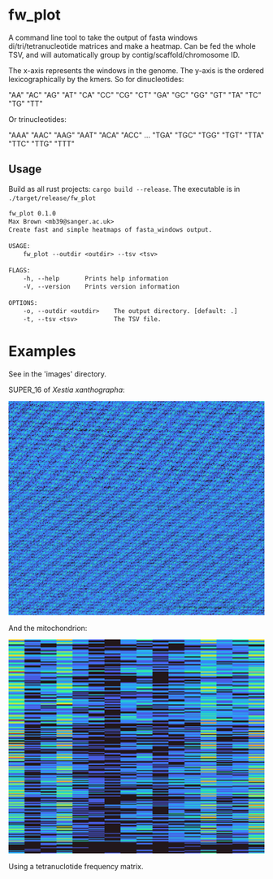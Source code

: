 # fw_plot

A command line tool to take the output of fasta windows di/tri/tetranucleotide matrices and make a heatmap. Can be fed the whole TSV, and will automatically group by contig/scaffold/chromosome ID.

The x-axis represents the windows in the genome. The y-axis is the ordered lexicographically by the kmers. So for dinucleotides:

"AA"
"AC"
"AG"
"AT"
"CA"
"CC"
"CG"
"CT"
"GA"
"GC"
"GG"
"GT"
"TA"
"TC"
"TG"
"TT"

Or trinucleotides:

"AAA"
"AAC"
"AAG"
"AAT"
"ACA"
"ACC"
...
"TGA"
"TGC"
"TGG"
"TGT"
"TTA"
"TTC"
"TTG"
"TTT"

## Usage

Build as all rust projects: `cargo build --release`. The executable is in `./target/release/fw_plot`

```
fw_plot 0.1.0
Max Brown <mb39@sanger.ac.uk>
Create fast and simple heatmaps of fasta_windows output.

USAGE:
    fw_plot --outdir <outdir> --tsv <tsv>

FLAGS:
    -h, --help       Prints help information
    -V, --version    Prints version information

OPTIONS:
    -o, --outdir <outdir>    The output directory. [default: .]
    -t, --tsv <tsv>          The TSV file.
```

# Examples

See in the 'images' directory.

SUPER_16 of *Xestia xanthographa*:

<img src="./images/SUPER_16.png">

And the mitochondrion:

<img src="./images/scaffold_MT.png">

Using a tetranuclotide frequency matrix.